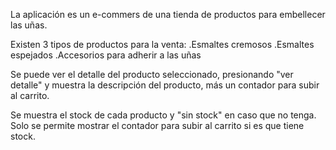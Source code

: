 La aplicación es un e-commers de una tienda de productos para embellecer las uñas.

Existen 3 tipos de productos para la venta:
.Esmaltes cremosos
.Esmaltes espejados
.Accesorios para adherir a las uñas

Se puede ver el detalle del producto seleccionado, presionando "ver detalle" y muestra la descripción del producto, más un contador para subir al carrito.

Se muestra el stock de cada producto y "sin stock" en caso que no tenga. 
Solo se permite mostrar el contador para subir al carrito si es que tiene stock.

